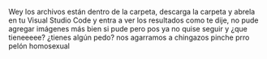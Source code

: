 Wey los archivos están dentro de la carpeta, descarga la carpeta y abrela en tu Visual Studio Code
y entra a ver los resultados como te dije, no pude agregar imágenes más bien si pude pero pos ya no quise seguir 
y ¿que tieneeeee? ¿tienes algún pedo? nos agarramos a chingazos pinche prro pelón homosexual
